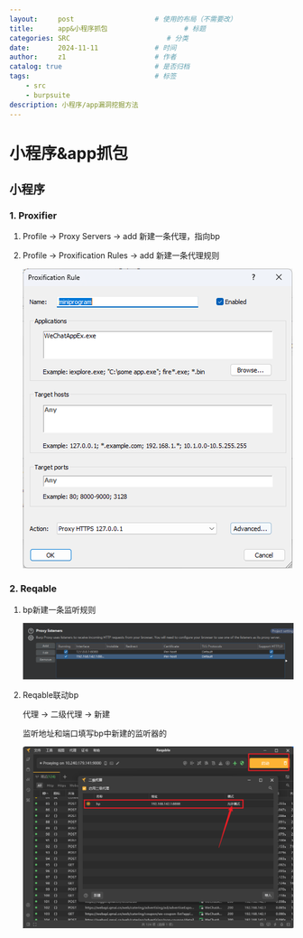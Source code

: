 ```yaml
---
layout:     post   				    # 使用的布局（不需要改）
title:      app&小程序抓包 				    # 标题 
categories: SRC                        # 分类
date:       2024-11-11 				# 时间
author:     z1 						# 作者
catalog: true 						# 是否归档
tags:								# 标签
    - src
    - burpsuite
description: 小程序/app漏洞挖掘方法
---
```

# 小程序&app抓包

## 小程序

### 1. Proxifier

1. Profile -> Proxy Servers -> add 新建一条代理，指向bp

2. Profile -> Proxification Rules -> add 新建一条代理规则

   ![proxifier代理规则](./images/Proxifier_proxy_rules.png)

### 2. Reqable

1. bp新建一条监听规则

   ![bp新建监听规则](./images/bp_addListen.png)

2. Reqable联动bp

   代理 -> 二级代理 -> 新建

   监听地址和端口填写bp中新建的监听器的

   ![Reqable-settings](./images/Reqable-settings.png)



